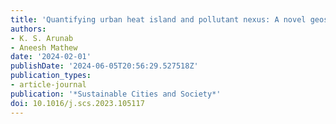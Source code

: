 ```yaml
---
title: 'Quantifying urban heat island and pollutant nexus: A novel geospatial approach'
authors:
- K. S. Arunab
- Aneesh Mathew
date: '2024-02-01'
publishDate: '2024-06-05T20:56:29.527518Z'
publication_types:
- article-journal
publication: '*Sustainable Cities and Society*'
doi: 10.1016/j.scs.2023.105117
---
```


